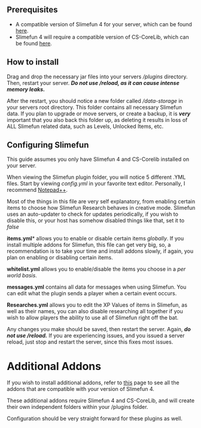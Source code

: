 ## Prerequisites
* A compatible version of Slimefun 4 for your server, which can be found [here](https://thebusybiscuit.github.io/builds/TheBusyBiscuit/Slimefun4/master/).
* Slimefun 4 will require a compatible version of CS-CoreLib, which can be found [here](https://thebusybiscuit.github.io/builds/TheBusyBiscuit/CS-CoreLib/master/).


## How to install

Drag and drop the necessary jar files into your servers */plugins* directory. Then, restart your server.
***Do not use /reload, as it can cause intense memory leaks.***

After the restart, you should notice a new folder called */data-storage* in your servers root directory. This folder contains all necessary Slimefun data.
If you plan to upgrade or move servers, or create a backup, it is ***very*** important that you also back this folder up, as
deleting it results in loss of ALL Slimefun related data, such as Levels, Unlocked Items, etc.

## Configuring Slimefun

This guide assumes you only have Slimefun 4 and CS-Corelib installed on your server.

When viewing the Slimefun plugin folder, you will notice 5 different .YML files. Start by viewing *config.yml* in your favorite text editor.
Personally, I recommend [Notepad++](https://notepad-plus-plus.org).

Most of the things in this file are very self explanatory, from enabling certain items to choose how Slimefun Research behaves in creative mode.
Slimefun uses an auto-updater to check for updates periodically, if you wish to disable this, or your host has somehow disabled things like that, set it to *false*

**items.yml*** allows you to enable or disable certain items *globally*. If you install multiple addons for Slimefun, this file can get very big,
so, a recommendation is to take your time and install addons slowly, if again, you plan on enabling or disabling certain items.

**whitelist.yml** allows you to enable/disable the items you choose in a *per world basis*.

**messages.yml** contains all data for messages when using Slimefun. You can edit what the plugin sends a player when a certain event occurs.

**Researches.yml** allows you to edit the XP Values of items in Slimefun, as well as their names, you can also disable researching all together if you wish to allow players
the ability to use all of Slimefun right off the bat.

Any changes you make should be saved, then restart the server. Again, ***do not use /reload.*** If you are experiencing issues, and you issued a server reload,
just stop and restart the server, since this fixes most issues.

# Additional Addons

If you wish to install additional addons, refer to [this](https://github.com/TheBusyBiscuit/Slimefun4/wiki/Addons) page to see all the addons that are compatible with your version of Slimefun 4.

These additional addons require Slimefun 4 and CS-CoreLib, and will create their own independent folders within your /plugins folder.

Configuration should be very straight forward for these plugins as well.

